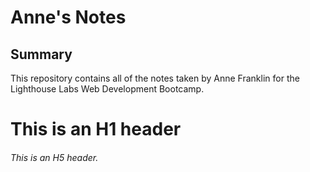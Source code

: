 # Anne's Notes

## Summary 

This repository contains all of the notes taken by Anne Franklin for the Lighthouse Labs Web Development Bootcamp.

# This is an H1 header
###### This is an H5 header.